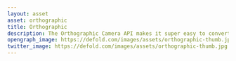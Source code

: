 ```yaml
---
layout: asset
asset: orthographic
title: Orthographic
description: The Orthographic Camera API makes it super easy to convert screen to world coordinates, smoothly follow a game object and create a screen shake effect.
opengraph_image: https://defold.com/images/assets/orthographic-thumb.jpg
twitter_image: https://defold.com/images/assets/orthographic-thumb.jpg
---
```

